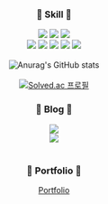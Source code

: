 
<h3 align='center'>🌱 Skill 🌱</h3>
<div align="center">
    <img src="https://img.shields.io/badge/-Java-344CB7?style=flat-plastic&logo=Java&logoColor=white"/>
    <img src="https://img.shields.io/badge/MySQL-4479A1?style=flat-square&logo=MySQL&logoColor=white"/>
    <img src="https://img.shields.io/badge/SpringBoot-success?style=flat-square&logo=Spring&logoColor=white"/>
</div>

<div align="center">
    <img src="https://img.shields.io/badge/HTML5-blue?style=flat-square&logo=HTML5&logoColor=white"/>
    <img src="https://img.shields.io/badge/CSS3-blue?style=flat-square&logo=CSS3&logoColor=white"/>
    <img src="https://img.shields.io/badge/JavaScript-orange?style=flat-square&logo=JavaScript&logoColor=white"/>
    <img src="https://img.shields.io/badge/jQuery-yellow?style=flat-square&logo=JavaScript&logoColor=white"/>
    <img src="https://img.shields.io/badge/React-61DAFB?style=flat-square&logo=React&logoColor=black"/>
</div>

<br/>
<div align="center">
    <img src="https://github-readme-stats.vercel.app/api?username=billihazero&show_icons=true&theme=shadow_green" alt="Anurag's GitHub stats"/>
</div>

<br/>

<div align="center">
  <a href="https://solved.ac/lumos0417">
    <img src="http://mazassumnida.wtf/api/v2/generate_badge?boj=lumos0417" alt="Solved.ac 프로필" />
  </a>
</div>

<h3 align='center'>🌱 Blog 🌱</h3>

<div align="center">
    <a href="https://billihazero.github.io">
        <img src="https://img.shields.io/badge/github pages-222222?style=flat-square&logo=github&logoColor=white"/>
    </a>
</br> 
    <a href="https://billihazero.tistory.com">
        <img src="https://img.shields.io/badge/Tistory-000000?style=flat-square&logo=tistory&logoColor=white"/>
    </a>

</div>

<br/>

<h3 align='center'>🌱 Portfolio 🌱</h3>
<div align="center">
    <a href="https://github.com/billihazero/portpolio">
        Portfolio
    </a>
</div>



<br/>


